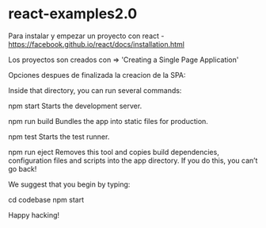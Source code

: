 # react-examples2.0

Para instalar y empezar un proyecto con react - https://facebook.github.io/react/docs/installation.html

Los proyectos son creados con => 'Creating a Single Page Application'

Opciones despues de finalizada la creacion de la SPA:

Inside that directory, you can run several commands:

  npm start
    Starts the development server.

  npm run build
    Bundles the app into static files for production.

  npm test
    Starts the test runner.

  npm run eject
    Removes this tool and copies build dependencies, configuration files
    and scripts into the app directory. If you do this, you can’t go back!

We suggest that you begin by typing:

  cd codebase
  npm start

Happy hacking!
